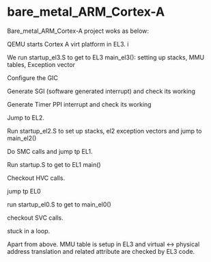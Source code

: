 # bare_metal_ARM_Cortex-A

Bare_metal_ARM_Cortex-A project woks as below: 

QEMU starts Cortex A virt platform in EL3. i

We run startup_el3.S to get to EL3 main_el3(): setting up stacks, MMU tables, Exception vector 

Configure the GIC 

Generate SGI (software generated interrupt) and check its working

Generate Timer PPI interrupt and check its working

Jump to EL2. 

Run startup_el2.S to set up stacks, el2 exception vectors and jump to main_el2()

Do SMC calls and jump tp EL1. 

Run startup.S to get to EL1 main()

Checkout HVC calls. 

jump tp EL0 

run startup_el0.S to get to main_el0()

checkout SVC calls. 

stuck in a loop. 

Apart from above. MMU table is setup in EL3 and virtual ↔ physical address translation and related attribute are checked by EL3 code. 
